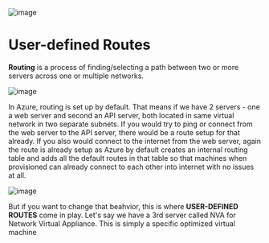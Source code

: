 ![image](https://github.com/user-attachments/assets/282d0dce-eec3-4d20-aeed-fdd27ad595d3)

# User-defined Routes

**Routing** is a process of finding/selecting a path between two or more servers across one or multiple networks.

![image](https://github.com/user-attachments/assets/79e09694-905c-452d-8fe3-9e7dc04c328e)

In Azure, routing is set up by default. That means if we have 2 servers - one a web server and second an API server, both located in same virtual network in two separate subnets. If you would try to ping or connect from the web server to the API server, there would be a route setup for that already. If you also would connect to the internet from the web server, again the route is already setup as Azure by default creates an internal routing table and adds all the default routes in that table so that machines when provisioned can already connect to each other into internet with no issues at all. 

![image](https://github.com/user-attachments/assets/cd19cb40-3ce6-4d60-9dd2-f1973a68f863)


But if you want to change that beahvior, this is where **USER-DEFINED
ROUTES** come in play. Let's say we have a 3rd server called NVA for Network Virtual Appliance. This is simply a specific optimized virtual machine
